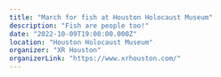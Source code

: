 ```yaml
---
title: "March for fish at Houston Holocaust Museum"
description: "Fish are people too!"
date: "2022-10-09T19:00:00.000Z"
location: "Houston Holocaust Museum"
organizer: "XR Houston"
organizerLink: "https://www.xrhouston.com/"
---
```

